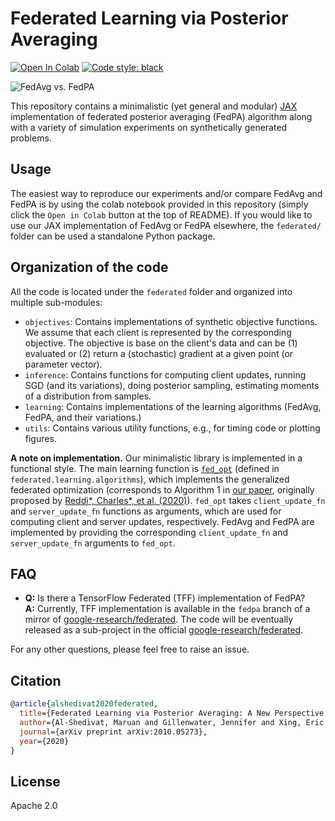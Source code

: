 # Federated Learning via Posterior Averaging

[![Open In Colab](https://colab.research.google.com/assets/colab-badge.svg)](https://colab.research.google.com/github/alshedivat/fedpa/blob/master/fedpa_playground.ipynb)
[![Code style: black](https://img.shields.io/badge/code%20style-black-000000.svg)](https://github.com/psf/black)

![FedAvg vs. FedPA](/assets/fedavg-vs-fedpa.gif)

This repository contains a minimalistic (yet general and modular) [JAX](https://github.com/google/jax) implementation of federated posterior averaging (FedPA) algorithm along with a variety of simulation experiments on synthetically generated problems.

## Usage
The easiest way to reproduce our experiments and/or compare FedAvg and FedPA is by using the colab notebook provided in this repository (simply click the `Open in Colab` button at the top of README).
If you would like to use our JAX implementation of FedAvg or FedPA elsewhere, the `federated/` folder can be used a standalone Python package.

## Organization of the code

All the code is located under the `federated` folder and organized into multiple sub-modules:
- `objectives`: Contains implementations of synthetic objective functions. We assume that each client is represented by the corresponding objective. The objective is base on the client's data and can be (1) evaluated or (2) return a (stochastic) gradient at a given point (or parameter vector).
- `inference`: Contains functions for computing client updates, running SGD (and its variations), doing posterior sampling, estimating moments of a distribution from samples.
- `learning`: Contains implementations of the learning algorithms (FedAvg, FedPA, and their variations.)
- `utils`: Contains various utility functions, e.g., for timing code or plotting figures.

**A note on implementation.**
Our minimalistic library is implemented in a functional style.
The main learning function is [`fed_opt`](https://github.com/alshedivat/fedpa/blob/master/federated/learning/algorithms.py#L85-L158) (defined in `federated.learning.algorithms`), which implements the generalized federated optimization (corresponds to Algorithm 1 in [our paper](https://arxiv.org/abs/2010.05273), originally proposed by [Reddi*, Charles*, et al. (2020)](https://arxiv.org/abs/2003.00295)).
`fed_opt` takes `client_update_fn` and `server_update_fn` functions as arguments, which are used for computing client and server updates, respectively.
FedAvg and FedPA are implemented by providing the corresponding `client_update_fn` and `server_update_fn` arguments to `fed_opt`.

## FAQ

- **Q:** Is there a TensorFlow Federated (TFF) implementation of FedPA? <br>
  **A:** Currently, TFF implementation is available in the `fedpa` branch of a mirror of [google-research/federated](https://github.com/alshedivat/federated-research/blob/fedpa/optimization/shared/post_avg.py).
The code will be eventually released as a sub-project in the official [google-research/federated](https://github.com/google-research/federated).

For any other questions, please feel free to raise an issue.

## Citation
```bibtex
@article{alshedivat2020federated,
  title={Federated Learning via Posterior Averaging: A New Perspective and Practical Algorithms},
  author={Al-Shedivat, Maruan and Gillenwater, Jennifer and Xing, Eric and Rostamizadeh, Afshin},
  journal={arXiv preprint arXiv:2010.05273},
  year={2020}
}
```

## License

Apache 2.0
